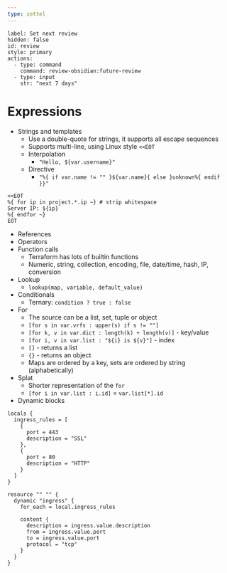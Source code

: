```yaml
---
type: zettel
---
```


```meta-bind-button
label: Set next review
hidden: false
id: review
style: primary
actions:
  - type: command
    command: review-obsidian:future-review
  - type: input
    str: "next 7 days"
```

# Expressions

- Strings and templates
	- Use a double-quote for strings, it supports all escape sequences
	- Supports multi-line, using Linux style `<<EOT`
	- Interpolation
		- `"Hello, ${var.username}"`
	- Directive
		- `"%{ if var.name != "" }${var.name}{ else }unknown%{ endif }}"`

```jinja2
<<EOT
%{ for ip in project.*.ip ~} # strip whitespace
Server IP: ${ip}
%{ endfor ~}
EOT
```

- References
- Operators
- Function calls
	- Terraform has lots of builtin functions
	- Numeric, string, collection, encoding, file, date/time, hash, IP, conversion
- Lookup
	- `lookup(map, variable, default_value)`
- Conditionals
	- Ternary: `condition ? true : false`
- For
	- The source can be a list, set, tuple or object
	- `[for s in var.vrfs : upper(s) if s != ""]`
	- `[for k, v in var.dict : length(k) + length(v)]` - key/value
	- `[for i, v in var.list : "${i} is ${v}"]` - index
	- `[]` - returns a list
	- `{}` - returns an object
	- Maps are ordered by a key, sets are ordered by string (alphabetically)
- Splat
	- Shorter representation of the `for`
	- `[for i in var.list : i.id]` = `var.list[*].id`
- Dynamic blocks

```text
locals {
  ingress_rules = [
    {
      port = 443
      description = "SSL"
    },
    {
      port = 80
      description = "HTTP"
    }
  ]
}

resource "" "" {
  dynamic "ingress" {
    for_each = local.ingress_rules

    content {
      description = ingress.value.description
      from = ingress.value.port
      to = ingress.value.port
      protocol = "tcp"
    }
  }
}
```
